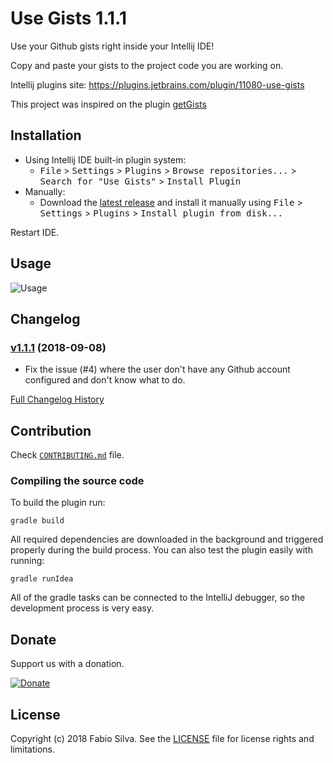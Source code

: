 Use Gists 1.1.1
===============

Use your Github gists right inside your Intellij IDE!

Copy and paste your gists to the project code you are working on.

Intellij plugins site: https://plugins.jetbrains.com/plugin/11080-use-gists

This project was inspired on the plugin [getGists][get-gists]


Installation
------------

- Using Intellij IDE built-in plugin system:
  - <kbd>File</kbd> > <kbd>Settings</kbd> > <kbd>Plugins</kbd> > <kbd>Browse repositories...</kbd> > <kbd>Search for "Use Gists"</kbd> > <kbd>Install Plugin</kbd>
- Manually:
  - Download the [latest release][latest-release] and install it manually using <kbd>File</kbd> > <kbd>Settings</kbd> > <kbd>Plugins</kbd> > <kbd>Install plugin from disk...</kbd>
  
Restart IDE.


Usage
-----

   ![Usage](https://s3-sa-east-1.amazonaws.com/cdn.fabioluis.com.br/use-gists/use-gists-how-to-use.gif)


Changelog
---------

### [v1.1.1](https://github.com/silvafabio/use-gists/tree/v1.1.1) (2018-09-08)

- Fix the issue (#4) where the user don't have any Github account configured and don't know what to do.


[Full Changelog History](./CHANGELOG.md)


Contribution
------------

Check [`CONTRIBUTING.md`](./CONTRIBUTING.md) file.

### Compiling the source code

To build the plugin run:

    gradle build
    
All required dependencies are downloaded in the background and triggered properly
during the build process. You can also test the plugin easily with running:

    gradle runIdea
    
All of the gradle tasks can be connected to the IntelliJ debugger, so the development process is very easy.


Donate
-------

Support us with a donation.

[![Donate][badge-paypal-img]][badge-paypal]


License
-------

Copyright (c) 2018 Fabio Silva. See the [LICENSE](./LICENSE) file for license rights and limitations.


[get-gists]:              https://github.com/johna1203/getGists    
[latest-release]:         https://github.com/silvafabio/use-gists/releases/latest
[badge-paypal-img]:       https://img.shields.io/badge/donate-paypal-yellow.svg
[badge-paypal]:           https://www.paypal.com/cgi-bin/webscr?cmd=_donations&business=W8NQQ9AFX8NSC&lc=US&item_name=Fabio%20Silva&item_number=Use%20Gists&currency_code=USD&bn=PP%2dDonationsBF%3abtn_donateCC_LG%2egif%3aNonHosted
